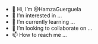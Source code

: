 - 👋 Hi, I’m @HamzaGuerguela
- 👀 I’m interested in ...
- 🌱 I’m currently learning ...
- 💞️ I’m looking to collaborate on ...
- 📫 How to reach me ...

<!---
HamzaGuerguela/HamzaGuerguela is a ✨ special ✨ repository because its `README.md` (this file) appears on your GitHub profile.
You can click the Preview link to take a look at your changes.
--->
